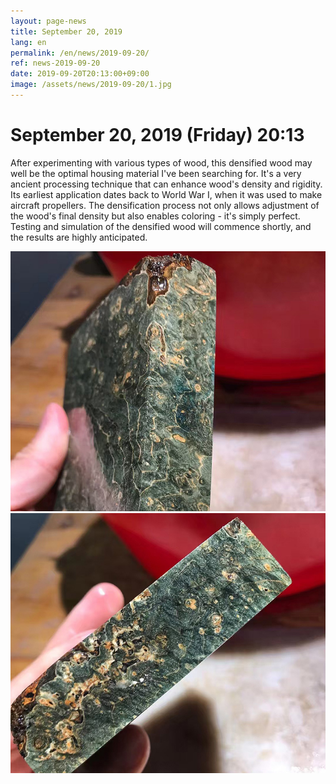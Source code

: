 ```yaml
---
layout: page-news
title: September 20, 2019
lang: en
permalink: /en/news/2019-09-20/
ref: news-2019-09-20
date: 2019-09-20T20:13:00+09:00
image: /assets/news/2019-09-20/1.jpg
---
```



# September 20, 2019 (Friday) 20:13

After experimenting with various types of wood, this densified wood may well be the optimal housing material I've been searching for. It's a very ancient processing technique that can enhance wood's density and rigidity. Its earliest application dates back to World War I, when it was used to make aircraft propellers.
The densification process not only allows adjustment of the wood's final density but also enables coloring - it's simply perfect.
Testing and simulation of the densified wood will commence shortly, and the results are highly anticipated.

![1](/assets/news/2019-09-20/1.jpg)
![2](/assets/news/2019-09-20/2.jpg)
